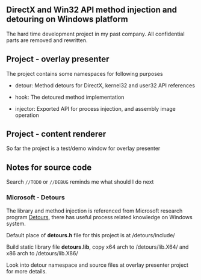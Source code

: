 ## DirectX and Win32 API method injection and detouring on Windows platform ##

The hard time development project in my past company. All confidential parts are removed and rewritten.

## Project - overlay presenter ##

The project contains some namespaces for following purposes

- detour: Method detours for DirectX, kernel32 and user32 API references

- hook: The detoured method implementation

- injector: Exported API for process injection, and assembly image operation

## Project - content renderer ##

So far the project is a test/demo window for overlay presenter

## Notes for source code ##

Search `//TODO` or `//DEBUG` reminds me what should I do next

### Microsoft - Detours ###

The library and method injection is referenced from Microsoft research program [Detours](https://github.com/Microsoft/Detours), there has useful process related knowledge on Windows system.

Default place of **detours.h** file for this project is at *<repo root>*/detours/include/

Build static library file **detours.lib**, copy x64 arch to *<repo root>*/detours/lib.X64/ and x86 arch to *<repo root>*/detours/lib.X86/

Look into detour namespace and source files at overlay presenter project for more details.
